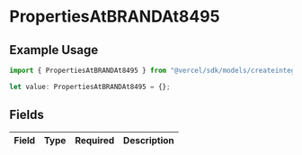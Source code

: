 # PropertiesAtBRANDAt8495

## Example Usage

```typescript
import { PropertiesAtBRANDAt8495 } from "@vercel/sdk/models/createintegrationstoredirectop.js";

let value: PropertiesAtBRANDAt8495 = {};
```

## Fields

| Field       | Type        | Required    | Description |
| ----------- | ----------- | ----------- | ----------- |